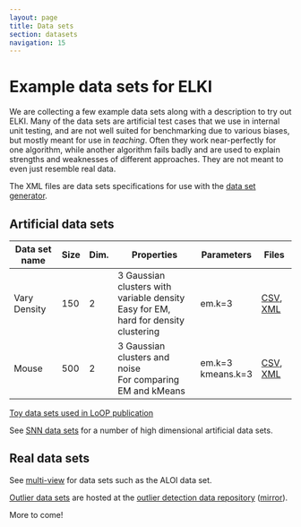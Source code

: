```yaml
---
layout: page
title: Data sets
section: datasets
navigation: 15
---
```



Example data sets for ELKI
==========================

We are collecting a few example data sets along with a description to try out ELKI. Many of the data sets are artificial test cases that we use in internal unit testing, and are not well suited for benchmarking due to various biases, but mostly meant for use in *teaching*. Often they work near-perfectly for one algorithm, while another algorithm fails badly and are used to explain strengths and weaknesses of different approaches. They are not meant to even just resemble real data.

The XML files are data sets specifications for use with the [data set generator](generator).

Artificial data sets
--------------------

| **Data set name** | **Size** | **Dim.** | **Properties** | **Parameters** | **Files** |
|-------------------|----------|----------|----------------|----------------|-----------|
| Vary Density      | 150      | 2        |3 Gaussian clusters with variable density<br>Easy for EM, hard for density clustering|em.k=3|[CSV](https://github.com/elki-project/elki/blob/master/data/synthetic/ABC-publication/pov.csv), [XML](https://github.com/elki-project/elki/blob/master/data/synthetic/ABC-publication/pov.xml)|
|Mouse|500|2|3 Gaussian clusters and noise<br>For comparing EM and kMeans|em.k=3<br>kmeans.k=3|[CSV](https://github.com/elki-project/elki/blob/master/data/synthetic/Vorlesung/mouse.csv), [XML](https://github.com/elki-project/elki/blob/master/data/synthetic/Vorlesung/mouse.xml)|

[Toy data sets used in LoOP publication](https://github.com/elki-project/elki/blob/master/data/synthetic/LoOP-publication)

See [SNN data sets](http://fogo.dbs.ifi.lmu.de/cms/Research/SNN/DataSets) for a number of high dimensional artificial data sets.

Real data sets
--------------

See [multi-view](multi_view) for data sets such as the ALOI data set.

[Outlier data sets](outlier) are hosted at the [outlier detection data repository][outl1] ([mirror][outl2]).

[outl1]: http://www.dbs.ifi.lmu.de/research/outlier-evaluation/
[outl2]: http://lapad-web.icmc.usp.br/repositories/outlier-evaluation/

More to come!
